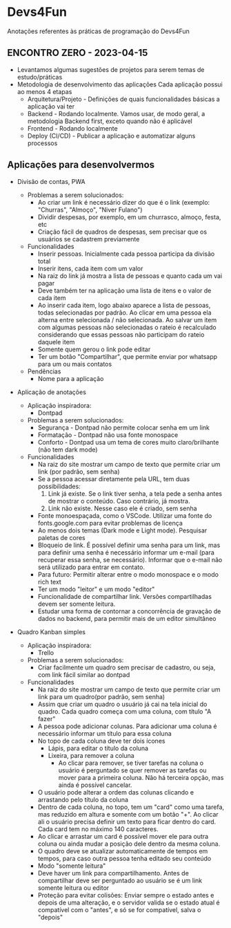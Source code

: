 # Devs4Fun
Anotações referentes às práticas de programação do Devs4Fun

## ENCONTRO ZERO - 2023-04-15
* Levantamos algumas sugestões de projetos para serem temas de estudo/práticas
* Metodologia de desenvolvimento das aplicações
	Cada aplicação possui ao menos 4 etapas
	* Arquitetura/Projeto - Definições de quais funcionalidades básicas a aplicação vai ter
	* Backend - Rodando localmente. Vamos usar, de modo geral, a metodologia Backend first, exceto quando não é aplicável
	* Frontend - Rodando localmente
	* Deploy (CI/CD) - Publicar a aplicação e automatizar alguns processos

## Aplicações para desenvolvermos
* Divisão de contas, PWA
	* Problemas a serem solucionados:
		* Ao criar um link é necessário dizer do que é o link (exemplo: "Churras", "Almoço", "Niver Fulano")
		* Dividir despesas, por exemplo, em um churrasco, almoço, festa, etc
		* Criação fácil de quadros de despesas, sem precisar que os usuários se cadastrem previamente
	* Funcionalidades
		* Inserir pessoas. Inicialmente cada pessoa participa da divisão total
		* Inserir itens, cada item com um valor
		* Na raiz do link já mostra a lista de pessoas e quanto cada um vai pagar
		* Deve também ter na aplicação uma lista de itens e o valor de cada item
		* Ao inserir cada item, logo abaixo aparece a lista de pessoas, todas selecionadas por padrão. Ao clicar em uma pessoa ela alterna entre selecionada / não selecionada. Ao salvar um item com algumas pessoas não selecionadas o rateio é recalculado considerando que essas pessoas não participam do rateio daquele item
		* Somente quem gerou o link pode editar
		* Ter um botão "Compartilhar", que permite enviar por whatsapp para um ou mais contatos
	* Pendências
		* Nome para a aplicação

* Aplicação de anotações
	* Aplicação inspiradora: 
		* Dontpad
	* Problemas a serem solucionados:
		* Segurança - Dontpad não permite colocar senha em um link
		* Formatação - Dontpad não usa fonte monospace
		* Conforto - Dontpad usa um tema de cores muito claro/brilhante (não tem dark mode)
	* Funcionalidades
		* Na raiz do site mostrar um campo de texto que permite criar um link (por padrão, sem senha)
		* Se a pessoa acessar diretamente pela URL, tem duas possibilidades:
			1. Link já existe. Se o link tiver senha, a tela pede a senha antes de mostrar o conteúdo. Caso contrário, já mostra.
			2. Link não existe. Nesse caso ele é criado, sem senha
		* Fonte monoespaçada, como o VSCode. Utilizar uma fonte do fonts.google.com para evitar problemas de licença
		* Ao menos dois temas (Dark mode e Light mode). Pesquisar paletas de cores
		* Bloqueio de link. É possível definir uma senha para um link, mas para definir uma senha é necessário informar um e-mail (para recuperar essa senha, se necessário). Informar que o e-mail não será utilizado para entrar em contato.
		* Para futuro: Permitir alterar entre o modo monospace e o modo rich text 
		* Ter um modo "leitor" e um modo "editor"
		* Funcionalidade de compartilhar link. Versões compartilhadas devem ser somente leitura.
		* Estudar uma forma de contornar a concorrência de gravação de dados no backend, para permitir mais de um editor simultâneo

* Quadro Kanban simples
	* Aplicação inspiradora: 
		* Trello
	* Problemas a serem solucionados:
		* Criar facilmente um quadro sem precisar de cadastro, ou seja, com link fácil similar ao dontpad
	* Funcionalidades
		* Na raiz do site mostrar um campo de texto que permite criar um link para um quadro(por padrão, sem senha)
		* Assim que criar um quadro o usuário já cai na tela inicial do quadro. Cada quadro começa com uma coluna, com título "A fazer"
		* A pessoa pode adicionar colunas. Para adicionar uma coluna é necessário informar um título para essa coluna
		* No topo de cada coluna deve ter dois ícones
			* Lápis, para editar o título da coluna
			* Lixeira, para remover a coluna
				* Ao clicar para remover, se tiver tarefas na coluna o usuário é perguntado se quer remover as tarefas ou mover para a primeira coluna. Não há terceira opção, mas ainda é possível cancelar.
		* O usuário pode alterar a ordem das colunas clicando e arrastando pelo título da coluna
		* Dentro de cada coluna, no topo, tem um "card" como uma tarefa, mas reduzido em altura e somente com um botão "+". Ao clicar ali o usuário precisa definir um texto para ficar dentro do card. Cada card tem no máximo 140 caracteres.
		* Ao clicar e arrastar um card é possível mover ele para outra coluna ou ainda mudar a posição dele dentro da mesma coluna.
		* O quadro deve se atualizar automaticamente de tempos em tempos, para caso outra pessoa tenha editado seu conteúdo
		* Modo "somente leitura"
		* Deve haver um link para compartilhamento. Antes de compartilhar deve ser perguntado ao usuário se é um link somente leitura ou editor
		* Proteção para evitar colisões: Enviar sempre o estado antes e depois de uma alteração, e o servidor valida se o estado atual é compatível com o "antes", e só se for compatível, salva o "depois"


